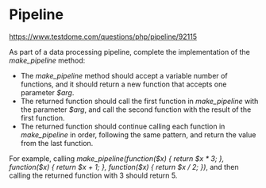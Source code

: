 # Pipeline

https://www.testdome.com/questions/php/pipeline/92115

As part of a data processing pipeline, complete the implementation of the _make_pipeline_ method:

* The _make_pipeline_ method should accept a variable number of functions, and it should return a new function that accepts one parameter _$arg_.
* The returned function should call the first function in _make_pipeline_ with the parameter _$arg_, and call the second function with the result of the first function.
* The returned function should continue calling each function in _make_pipeline_ in order, following the same pattern, and return the value from the last function.

For example, calling _make_pipeline(function($x) { return $x * 3; }, function($x) { return $x + 1; }, function($x) { return $x / 2; })_, and then calling the returned function with 3 should return 5.
